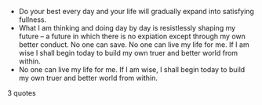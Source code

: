  - Do your best every day and your life will gradually expand into satisfying fullness.
 - What I am thinking and doing day by day is resistlessly shaping my future – a future in which there is no expiation except through my own better conduct. No one can save. No one can live my life for me. If I am wise I shall begin today to build my own truer and better world from within.
 - No one can live my life for me. If I am wise, I shall begin today to build my own truer and better world from within.

3 quotes